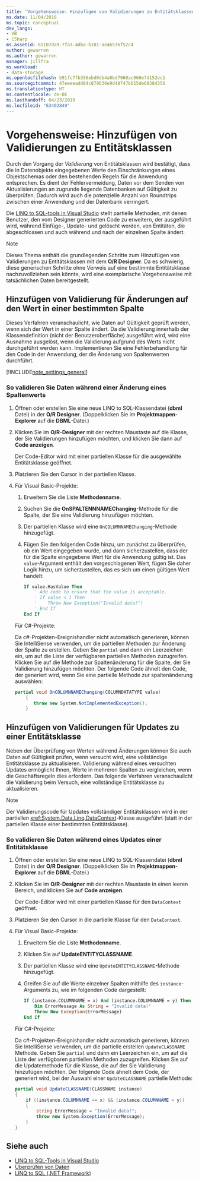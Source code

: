 ```yaml
---
title: 'Vorgehensweise: Hinzufügen von Validierungen zu Entitätsklassen'
ms.date: 11/04/2016
ms.topic: conceptual
dev_langs:
- VB
- CSharp
ms.assetid: 61107da9-7fa3-4dba-b101-ae46536f52c4
author: gewarren
ms.author: gewarren
manager: jillfra
ms.workload:
- data-storage
ms.openlocfilehash: b91fc7fb356ebd0db4a0bd7960ac060e7d152ec1
ms.sourcegitcommit: 47eeeeadd84c879636e9d48747b615de69384356
ms.translationtype: HT
ms.contentlocale: de-DE
ms.lasthandoff: 04/23/2019
ms.locfileid: "63402849"
---
```

# <a name="how-to-add-validation-to-entity-classes"></a>Vorgehensweise: Hinzufügen von Validierungen zu Entitätsklassen
Durch den Vorgang der *Validierung* von Entitätsklassen wird bestätigt, dass die in Datenobjekte eingegebenen Werte den Einschränkungen eines Objektschemas oder den bestehenden Regeln für die Anwendung entsprechen. Es dient der Fehlervermeidung, Daten vor dem Senden von Aktualisierungen an zugrunde liegende Datenbanken auf Gültigkeit zu überprüfen. Dadurch wird auch die potenzielle Anzahl von Roundtrips zwischen einer Anwendung und der Datenbank verringert.

 Die [LINQ to SQL-tools in Visual Studio](../data-tools/linq-to-sql-tools-in-visual-studio2.md) stellt partielle Methoden, mit denen Benutzer, den vom Designer generierten Code zu erweitern, der ausgeführt wird, während Einfüge-, Update- und gelöscht werden, von Entitäten, die abgeschlossen und auch während und nach der einzelnen Spalte ändert.

> [!NOTE]
> Dieses Thema enthält die grundlegenden Schritte zum Hinzufügen von Validierungen zu Entitätsklassen mit dem **O/R Designer**. Da es schwierig, diese generischen Schritte ohne Verweis auf eine bestimmte Entitätsklasse nachzuvollziehen sein könnte, wird eine exemplarische Vorgehensweise mit tatsächlichen Daten bereitgestellt.

## <a name="add-validation-for-changes-to-the-value-in-a-specific-column"></a>Hinzufügen von Validierung für Änderungen auf den Wert in einer bestimmten Spalte
 Dieses Verfahren veranschaulicht, wie Daten auf Gültigkeit geprüft werden, wenn sich der Wert in einer Spalte ändert. Da die Validierung innerhalb der Klassendefinition (nicht der Benutzeroberfläche) ausgeführt wird, wird eine Ausnahme ausgelöst, wenn die Validierung aufgrund des Werts nicht durchgeführt werden kann. Implementieren Sie eine Fehlerbehandlung für den Code in der Anwendung, der die Änderung von Spaltenwerten durchführt.

[!INCLUDE[note_settings_general](../data-tools/includes/note_settings_general_md.md)]

### <a name="to-validate-data-during-a-columns-value-change"></a>So validieren Sie Daten während einer Änderung eines Spaltenwerts

1. Öffnen oder erstellen Sie eine neue LINQ to SQL-Klassendatei (**dbml** Datei) in der **O/R Designer**. (Doppelklicken Sie im **Projektmappen-Explorer** auf die **DBML**-Datei.)

2. Klicken Sie im **O/R-Designer** mit der rechten Maustaste auf die Klasse, der Sie Validierungen hinzufügen möchten, und klicken Sie dann auf **Code anzeigen**.

     Der Code-Editor wird mit einer partiellen Klasse für die ausgewählte Entitätsklasse geöffnet.

3. Platzieren Sie den Cursor in der partiellen Klasse.

4. Für Visual Basic-Projekte:

    1. Erweitern Sie die Liste **Methodenname**.

    2. Suchen Sie die **OnSPALTENNNAMEChanging**-Methode für die Spalte, der Sie eine Validierung hinzufügen möchten.

    3. Der partiellen Klasse wird eine `OnCOLUMNNAMEChanging`-Methode hinzugefügt.

    4. Fügen Sie den folgenden Code hinzu, um zunächst zu überprüfen, ob ein Wert eingegeben wurde, und dann sicherzustellen, dass der für die Spalte eingegebene Wert für die Anwendung gültig ist. Das `value`-Argument enthält den vorgeschlagenen Wert, fügen Sie daher Logik hinzu, um sicherzustellen, das es sich um einen gültigen Wert handelt:

        ```vb
        If value.HasValue Then
            ' Add code to ensure that the value is acceptable.
            ' If value < 1 Then
            '    Throw New Exception("Invalid data!")
            ' End If
        End If
        ```

    Für C#-Projekte:

    Da c#-Projekten-Ereignishandler nicht automatisch generieren, können Sie IntelliSense verwenden, um die partiellen Methoden zur Änderung der Spalte zu erstellen. Geben Sie `partial` und dann ein Leerzeichen ein, um auf die Liste der verfügbaren partiellen Methoden zuzugreifen. Klicken Sie auf die Methode zur Spaltenänderung für die Spalte, der Sie Validierung hinzufügen möchten. Der folgende Code ähnelt den Code, der generiert wird, wenn Sie eine partielle Methode zur spaltenänderung auswählen:

    ```csharp
    partial void OnCOLUMNNAMEChanging(COLUMNDATATYPE value)
        {
           throw new System.NotImplementedException();
        }
    ```

## <a name="add-validation-for-updates-to-an-entity-class"></a>Hinzufügen von Validierungen für Updates zu einer Entitätsklasse
 Neben der Überprüfung von Werten während Änderungen können Sie auch Daten auf Gültigkeit prüfen, wenn versucht wird, eine vollständige Entitätsklasse zu aktualisieren. Validierung während eines versuchten Updates ermöglicht Ihnen, Werte in mehreren Spalten zu vergleichen, wenn die Geschäftsregeln dies erfordern. Das folgende Verfahren veranschaulicht die Validierung beim Versuch, eine vollständige Entitätsklasse zu aktualisieren.

> [!NOTE]
> Der Validierungscode für Updates vollständiger Entitätsklassen wird in der partiellen <xref:System.Data.Linq.DataContext>-Klasse ausgeführt (statt in der partiellen Klasse einer bestimmten Entitätsklasse).

### <a name="to-validate-data-during-an-update-to-an-entity-class"></a>So validieren Sie Daten während eines Updates einer Entitätsklasse

1. Öffnen oder erstellen Sie eine neue LINQ to SQL-Klassendatei (**dbml** Datei) in der **O/R Designer**. (Doppelklicken Sie im **Projektmappen-Explorer** auf die **DBML**-Datei.)

2. Klicken Sie im **O/R-Designer** mit der rechten Maustaste in einen leeren Bereich, und klicken Sie auf **Code anzeigen**.

     Der Code-Editor wird mit einer partiellen Klasse für den `DataContext` geöffnet.

3. Platzieren Sie den Cursor in die partielle Klasse für den `DataContext`.

4. Für Visual Basic-Projekte:

    1. Erweitern Sie die Liste **Methodenname**.

    2. Klicken Sie auf **UpdateENTITYCLASSNAME**.

    3. Der partiellen Klasse wird eine `UpdateENTITYCLASSNAME`-Methode hinzugefügt.

    4. Greifen Sie auf die Werte einzelner Spalten mithilfe des `instance`-Arguments zu, wie im folgenden Code dargestellt:

        ```vb
        If (instance.COLUMNNAME = x) And (instance.COLUMNNAME = y) Then
            Dim ErrorMessage As String = "Invalid data!"
            Throw New Exception(ErrorMessage)
        End If
        ```

    Für C#-Projekte:

    Da c#-Projekten-Ereignishandler nicht automatisch generieren, können Sie IntelliSense verwenden, um die partielle erstellen `UpdateCLASSNAME` Methode. Geben Sie `partial` und dann ein Leerzeichen ein, um auf die Liste der verfügbaren partiellen Methoden zuzugreifen. Klicken Sie auf die Updatemethode für die Klasse, die auf der Sie Validierung hinzufügen möchten. Der folgende Code ähnelt dem Code, der generiert wird, bei der Auswahl einer `UpdateCLASSNAME` partielle Methode:

    ```csharp
    partial void UpdateCLASSNAME(CLASSNAME instance)
    {
        if ((instance.COLUMNNAME == x) && (instance.COLUMNNAME = y))
        {
            string ErrorMessage = "Invalid data!";
            throw new System.Exception(ErrorMessage);
        }
    }
    ```

## <a name="see-also"></a>Siehe auch

- [LINQ to SQL-Tools in Visual Studio](../data-tools/linq-to-sql-tools-in-visual-studio2.md)
- [Überprüfen von Daten](../data-tools/validate-data-in-datasets.md)
- [LINQ to SQL (.NET Framework)](/dotnet/framework/data/adonet/sql/linq/index)